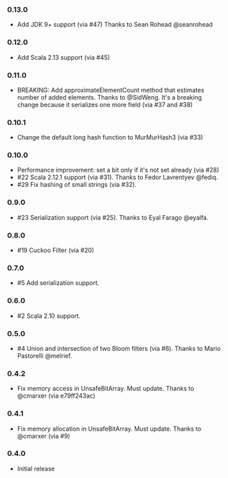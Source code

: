 ### 0.13.0
- Add JDK 9+ support (via \#47) Thanks to Sean Rohead @seanrohead

### 0.12.0
- Add Scala 2.13 support (via \#45)

### 0.11.0
- BREAKING: Add approximateElementCount method that estimates number of added elements. Thanks to @SidWeng. It's a breaking change because it serializes one more field (via \#37 and \#38)

### 0.10.1
- Change the default long hash function to MurMurHash3 (via \#33)

### 0.10.0

- Performance improvement: set a bit only if it's not set already (via \#28)
- \#22 Scala 2.12.1 support (via \#31). Thanks to Fedor Lavrentyev @fediq.
- \#29 Fix hashing of small strings (via \#32). 

### 0.9.0

- \#23 Serialization support (via \#25). Thanks to Eyal Farago @eyalfa.

### 0.8.0

- \#19 Cuckoo Filter (via \#20)

### 0.7.0

- \#5 Add serialization support.

### 0.6.0

- \#2 Scala 2.10 support.

### 0.5.0

- \#4 Union and intersection of two Bloom filters (via \#6). Thanks to Mario Pastorelli @melrief.

### 0.4.2

- Fix memory access in UnsafeBitArray. Must update. Thanks to @cmarxer (via e79ff243ac)

### 0.4.1

- Fix memory allocation in UnsafeBitArray. Must update. Thanks to @cmarxer (via \#9)

### 0.4.0

- Initial release
